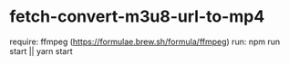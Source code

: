 # fetch-convert-m3u8-url-to-mp4
require: ffmpeg (https://formulae.brew.sh/formula/ffmpeg)
run: npm run start || yarn start

